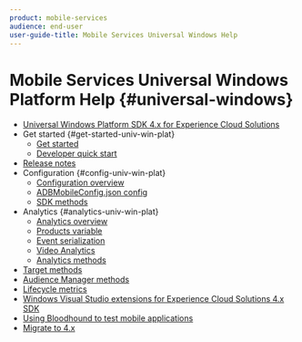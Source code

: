 ```yaml
---
product: mobile-services
audience: end-user
user-guide-title: Mobile Services Universal Windows Help
---
```


# Mobile Services Universal Windows Platform Help {#universal-windows}

+ [Universal Windows Platform SDK 4.x for Experience Cloud Solutions](overview.md)
+ Get started {#get-started-univ-win-plat}
  + [Get started](c-getting-started/c-getting-started.md)
  + [Developer quick start](c-getting-started/dev-qs.md)
+ [Release notes](release-notes.md)
+ Configuration {#config-univ-win-plat} 
  + [Configuration overview](c-configuration/c-configuration.md)
  + [ADBMobileConfig.json config](c-configuration/c.json.md)
  + [SDK methods](c-configuration/methods.md)
+ Analytics {#analytics-univ-win-plat}
  + [Analytics overview](analytics/analytics.md)
  + [Products variable](analytics/products.md)
  + [Event serialization](analytics/event-serialization.md)
  + [Video Analytics](analytics/video-qs.md)
  + [Analytics methods](analytics/analytics-methods.md)
+ [Target methods](target/target-methods.md)
+ [Audience Manager methods](audiencemgmt/audience-manager-methods.md)
+ [Lifecycle metrics](metrics.md)
+ [Windows Visual Studio extensions for Experience Cloud Solutions 4.x SDK](extensions/win-vse-4x.md)
+ [Using Bloodhound to test mobile applications](bloodhound.md)
+ [Migrate to 4.x](migration-v3.md)
